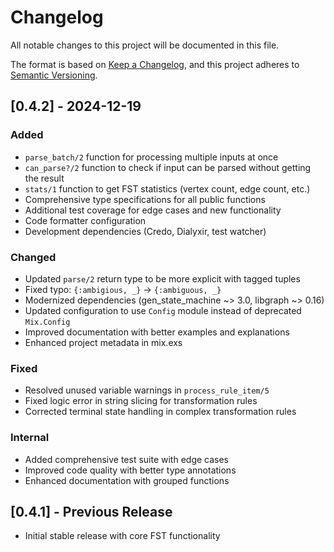 # Changelog

All notable changes to this project will be documented in this file.

The format is based on [Keep a Changelog](https://keepachangelog.com/en/1.0.0/),
and this project adheres to [Semantic Versioning](https://semver.org/spec/v2.0.0.html).

## [0.4.2] - 2024-12-19

### Added
- `parse_batch/2` function for processing multiple inputs at once
- `can_parse?/2` function to check if input can be parsed without getting the result
- `stats/1` function to get FST statistics (vertex count, edge count, etc.)
- Comprehensive type specifications for all public functions
- Additional test coverage for edge cases and new functionality
- Code formatter configuration
- Development dependencies (Credo, Dialyxir, test watcher)

### Changed
- Updated `parse/2` return type to be more explicit with tagged tuples
- Fixed typo: `{:ambigious, _}` → `{:ambiguous, _}`
- Modernized dependencies (gen_state_machine ~> 3.0, libgraph ~> 0.16)
- Updated configuration to use `Config` module instead of deprecated `Mix.Config`
- Improved documentation with better examples and explanations
- Enhanced project metadata in mix.exs

### Fixed
- Resolved unused variable warnings in `process_rule_item/5`
- Fixed logic error in string slicing for transformation rules
- Corrected terminal state handling in complex transformation rules

### Internal
- Added comprehensive test suite with edge cases
- Improved code quality with better type annotations
- Enhanced documentation with grouped functions

## [0.4.1] - Previous Release
- Initial stable release with core FST functionality